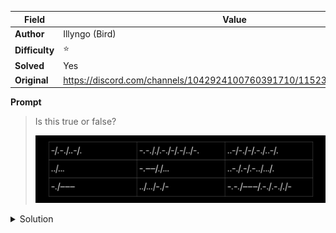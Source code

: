 |Field|Value|
|---|---|
|**Author**|Illyngo (Bird)|
|**Difficulty**|⭐|
|**Solved**|Yes|
|**Original**|https://discord.com/channels/1042924100760391710/1152381021644406905|

**Prompt**
> Is this true or false?
> 
> ![](../attachments/IMG_2355.png) 

<details>
<summary>Solution</summary>
In morse the cells read

```
TRUE	CERTAIN	UNTRUE
IS	YES	FALSE
NO	ISNT	CORRECT
```

Labeling 'O' the cells containing affirmative words and 'X' the cells containing a negation we get

```
O O X 
O O X
X X O
```

The winning "player" is 'O', thus the answer is 'true'
</details>
